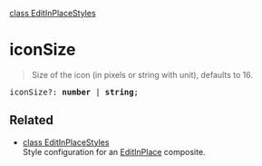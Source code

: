 [class EditInPlaceStyles](EditInPlaceStyles.md)

# iconSize

> Size of the icon (in pixels or string with unit), defaults to 16.

<pre class="docgen_signature">iconSize?: <b>number</b> | <b>string</b>;</pre>

## Related

- [<!--{ref:class}-->class EditInPlaceStyles](EditInPlaceStyles.md) \
    Style configuration for an [EditInPlace](EditInPlace.md) composite.
